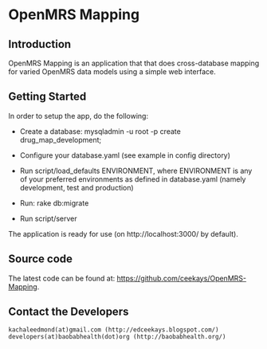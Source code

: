 OpenMRS Mapping
================

Introduction
------------
OpenMRS Mapping is an application that that does cross-database mapping for varied OpenMRS data models using a simple web interface.

Getting Started
---------------
In order to setup the app, do the following:

* Create a database:
      mysqladmin -u root -p create drug_map_development;

* Configure your database.yaml (see example in config directory)

* Run
      script/load_defaults ENVIRONMENT, 
where ENVIRONMENT is any of your preferred environments as defined in database.yaml (namely development, test and production)

* Run:
      rake db:migrate

* Run 
      script/server

The application is ready for use (on http://localhost:3000/ by default).

Source code
-----------
The latest code can be found at:
    https://github.com/ceekays/OpenMRS-Mapping.

Contact the Developers
----------------------
    kachaleedmond(at)gmail.com (http://edceekays.blogspot.com/)
    developers(at)baobabhealth(dot)org (http://baobabhealth.org/)


